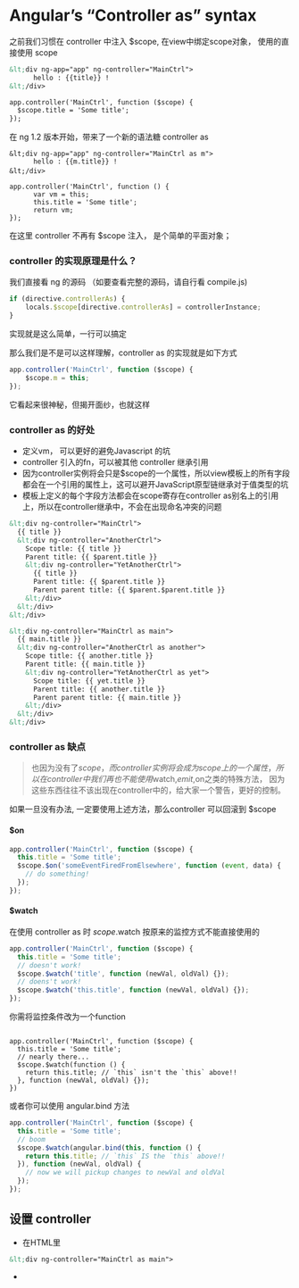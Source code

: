 Angular’s “Controller as” syntax
=====

之前我们习惯在 controller 中注入 $scope, 在view中绑定scope对象，
使用的直接使用 scope 

```html
&lt;div ng-app="app" ng-controller="MainCtrl">
      hello : {{title}} !
&lt;/div>

app.controller('MainCtrl', function ($scope) {
  $scope.title = 'Some title';
});

```

在 ng 1.2 版本开始，带来了一个新的语法糖 controller as

```
&lt;div ng-app="app" ng-controller="MainCtrl as m">
      hello : {{m.title}} !
&lt;/div>　

app.controller('MainCtrl', function () {
      var vm = this;
      this.title = 'Some title';
      return vm;
});

```

在这里 controller 不再有 $scope 注入， 是个简单的平面对象；

### controller 的实现原理是什么？

我们直接看 ng 的源码 （如要查看完整的源码，请自行看 compile.js)

```javascript
if (directive.controllerAs) {
    locals.$scope[directive.controllerAs] = controllerInstance;
}　

```

实现就是这么简单，一行可以搞定

那么我们是不是可以这样理解，controller as 的实现就是如下方式

```javascript
app.controller('MainCtrl', function ($scope) {
    $scope.m = this;
});

```

它看起来很神秘，但揭开面纱，也就这样

### controller as 的好处

* 定义vm， 可以更好的避免Javascript 的坑
* controller 引入的fn，可以被其他 controller 继承引用
* 因为controller实例将会只是$scope的一个属性，所以view模板上的所有字段都会在一个引用的属性上，这可以避开JavaScript原型链继承对于值类型的坑
* 模板上定义的每个字段方法都会在scope寄存在controller as别名上的引用上，所以在controller继承中，不会在出现命名冲突的问题

``` html
&lt;div ng-controller="MainCtrl">
  {{ title }}
  &lt;div ng-controller="AnotherCtrl">
    Scope title: {{ title }}
    Parent title: {{ $parent.title }}
    &lt;div ng-controller="YetAnotherCtrl">
      {{ title }}
      Parent title: {{ $parent.title }}
      Parent parent title: {{ $parent.$parent.title }}
    &lt;/div>
  &lt;/div>
&lt;/div>

&lt;div ng-controller="MainCtrl as main">
  {{ main.title }}
  &lt;div ng-controller="AnotherCtrl as another">
    Scope title: {{ another.title }}
    Parent title: {{ main.title }}
    &lt;div ng-controller="YetAnotherCtrl as yet">
      Scope title: {{ yet.title }}
      Parent title: {{ another.title }}
      Parent parent title: {{ main.title }}
    &lt;/div>
  &lt;/div>
&lt;/div>
```

### controller as 缺点

> 也因为没有了$scope，而controller实例将会成为scope上的一个属性，
所以在controller中我们再也不能使用$watch,$emit,$on之类的特殊方法，
因为这些东西往往不该出现在controller中的，给大家一个警告，更好的控制。

如果一旦没有办法, 一定要使用上述方法，那么controller 可以回滚到 $scope
 
#### $on

```javascript
app.controller('MainCtrl', function ($scope) {
  this.title = 'Some title';
  $scope.$on('someEventFiredFromElsewhere', function (event, data) {
    // do something!
  });
});

```

#### $watch

在使用 controller as 时 $scope.$watch 按原来的监控方式不能直接使用的

```javascript
app.controller('MainCtrl', function ($scope) {
  this.title = 'Some title';
  // doesn't work!
  $scope.$watch('title', function (newVal, oldVal) {});
  // doens't work!
  $scope.$watch('this.title', function (newVal, oldVal) {});
});

```

你需将监控条件改为一个function

``` javscript

app.controller('MainCtrl', function ($scope) {
  this.title = 'Some title';
  // nearly there...
  $scope.$watch(function () {
    return this.title; // `this` isn't the `this` above!!
  }, function (newVal, oldVal) {});
})

```

或者你可以使用 angular.bind 方法

```javascript
app.controller('MainCtrl', function ($scope) {
  this.title = 'Some title';
  // boom
  $scope.$watch(angular.bind(this, function () {
    return this.title; // `this` IS the `this` above!!
  }), function (newVal, oldVal) {
    // now we will pickup changes to newVal and oldVal
  });
});

```

## 设置 controller

* 在HTML里

```html
&lt;div ng-controller="MainCtrl as main">
```

*


